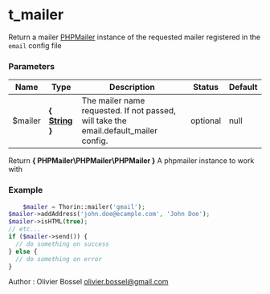 # t_mailer

Return a mailer [PHPMailer](https://github.com/PHPMailer/PHPMailer) instance of the requested mailer registered in the `email` config file


### Parameters
Name  |  Type  |  Description  |  Status  |  Default
------------  |  ------------  |  ------------  |  ------------  |  ------------
$mailer  |  **{ [String](http://php.net/manual/en/language.types.string.php) }**  |  The mailer name requested. If not passed, will take the email.default_mailer config.  |  optional  |  null

Return **{ PHPMailer\PHPMailer\PHPMailer }** A phpmailer instance to work with

### Example
```php
	$mailer = Thorin::mailer('gmail');
$mailer->addAddress('john.doe@ecample.com', 'John Doe');
$mailer->isHTML(true);
// etc...
if ($mailer->send()) {
  // do something on success
} else {
  // do something on error
}
```
Author : Olivier Bossel [olivier.bossel@gmail.com](mailto:olivier.bossel@gmail.com)